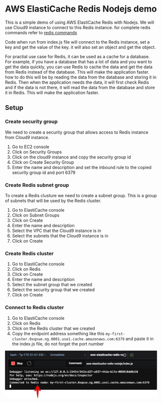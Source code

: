 # AWS ElastiCache Redis Nodejs demo  
This is a simple demo of using AWS ElastiCache Redis with Nodejs. We will use Cloud9 instance to connect to this Redis instance. for complete redis commands refer to [redis commands](https://redis.io/commands)

Code when run from index.js file will connect to the Redis instance, set a key and get the value of the key. it will also set an object and get the object.

For practial use case for Redis, it can be used as a cache for a database. For example, if you have a database that has a lot of data and you want to get the data quickly, you can use Redis to cache the data and get the data from Redis instead of the database. This will make the application faster. how to do this will be by reading the data from the database and storing it in Redis. Then when the application needs the data, it will first check Redis and if the data is not there, it will read the data from the database and store it in Redis. This will make the application faster.

## Setup

### Create security group
We need to create a security group that allows access to Redis instance from Cloud9 instance.
1. Go to EC2 console
2. Click on Security Groups
3. Click on the cloud9 instance and copy the security group id
4. Click on Create Security Group
5. Enter the name and description and set the inbound rule to the copied security group id and port 6379

### Create Redis subnet group
To create a Redis clusture we need to create a subnet group. This is a group of subnets that will be used by the Redis cluster.
1. Go to ElastiCache console
2. Click on Subnet Groups
3. Click on Create
4. Enter the name and description
5. Select the VPC that the Cloud9 instance is in
6. Select the subnets that the Cloud9 instance is in
7. Click on Create

### Create Redis cluster
1. Go to ElastiCache console
2. Click on Redis
3. Click on Create
4. Enter the name and description
5. Select the subnet group that we created
6. Select the security group that we created
7. Click on Create

### Connect to Redis cluster
1. Go to ElastiCache console
2. Click on Redis
3. Click on the Redis cluster that we created
4. Copy the endpoint address something like this `my-first-cluster.0xqxue.ng.0001.use1.cache.amazonaws.com:6379` and paste it in the index.js file, do not forget the port number

![success of connection](/images/1.png)
